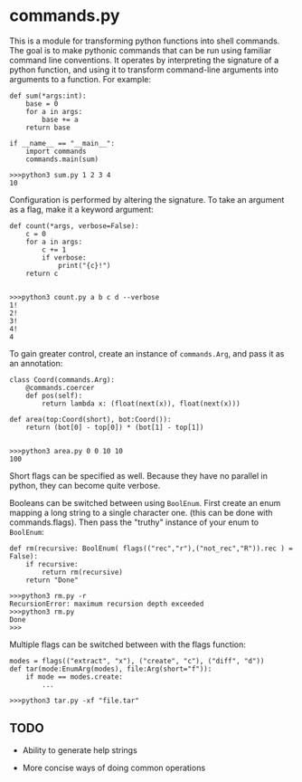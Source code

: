 commands.py
===========

This is a module for transforming python functions into shell commands. The goal
is to make pythonic commands that can be run using familiar command line
conventions. It operates by interpreting the signature of a python function, and
using it to transform command-line arguments into arguments to a function. For
example:

    def sum(*args:int):
        base = 0
        for a in args:
            base += a
        return base

    if __name__ == "__main__":
        import commands
        commands.main(sum)

    >>>python3 sum.py 1 2 3 4
    10

Configuration is performed by altering the signature. To take an argument as a
flag, make it a keyword argument:
    
    def count(*args, verbose=False):
        c = 0
        for a in args:
            c += 1
            if verbose:
                print("{c}!")
        return c


    >>>python3 count.py a b c d --verbose
    1!
    2!
    3!
    4!
    4

To gain greater control, create an instance of `commands.Arg`, and pass it as an
annotation:
    
    class Coord(commands.Arg):
        @commands.coercer
        def pos(self):
            return lambda x: (float(next(x)), float(next(x)))

    def area(top:Coord(short), bot:Coord()):
        return (bot[0] - top[0]) * (bot[1] - top[1])
    

    >>>python3 area.py 0 0 10 10
    100

Short flags can be specified as well. Because they have no parallel in python,
they can become quite verbose.  

Booleans can be switched between using `BoolEnum`. First create an enum mapping a
long string to a single character one. (this can be done with commands.flags).
Then pass the "truthy" instance of your enum to `BoolEnum`:

    def rm(recursive: BoolEnum( flags(("rec","r"),("not_rec","R")).rec ) = False):
        if recursive:
            return rm(recursive)
        return "Done"

    >>>python3 rm.py -r
    RecursionError: maximum recursion depth exceeded
    >>>python3 rm.py
    Done
    >>>

Multiple flags can be switched between with the flags function:

    modes = flags(("extract", "x"), ("create", "c"), ("diff", "d"))
    def tar(mode:EnumArg(modes), file:Arg(short="f")):
        if mode == modes.create:
            ...

    >>>python3 tar.py -xf "file.tar"

TODO
----

 - Ability to generate help strings

 - More concise ways of doing common operations
